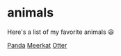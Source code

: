 # animals

Here's a list of my favorite animals :smiley:

[Panda](https://github.com/barrios2/animals/blob/main/panda.md)
[Meerkat](https://github.com/barrios2/animals/blob/main/meerkat.md)
[Otter](https://github.com/barrios2/animals/blob/main/otter.md)
